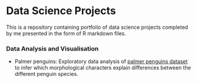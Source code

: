 # Data Science Projects

This is a repository containing portfolio of data science projects completed by me presented in the form of R markdown files.


### Data Analysis and Visualisation

- Palmer penguins: Exploratory data analysis of [palmer penguins dataset](https://allisonhorst.github.io/palmerpenguins/) to infer which morphological characters explain differences between the different penguin species.